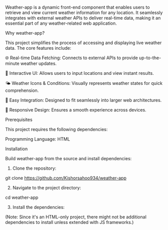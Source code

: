 Weather-app is a dynamic front-end component that enables users to retrieve and view current weather information for any location. It seamlessly integrates with external weather APIs to deliver real-time data, making it an essential part of any weather-related web application.

Why weather-app?

This project simplifies the process of accessing and displaying live weather data. The core features include:

🌐 Real-time Data Fetching: Connects to external APIs to provide up-to-the-minute weather updates.

🧭 Interactive UI: Allows users to input locations and view instant results.

🌤 Weather Icons & Conditions: Visually represents weather states for quick comprehension.

🔗 Easy Integration: Designed to fit seamlessly into larger web architectures.

📱 Responsive Design: Ensures a smooth experience across devices.


Prerequisites

This project requires the following dependencies:

Programming Language: HTML


Installation

Build weather-app from the source and install dependencies:

1. Clone the repository:

git clone https://github.com/Kishorsahoo934/weather-app


2. Navigate to the project directory:

cd weather-app


3. Install the dependencies:



(Note: Since it's an HTML-only project, there might not be additional dependencies to install unless extended with JS frameworks.)
